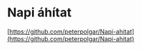 # Napi áhítat

[https://github.com/peterpolgar/Napi-ahitat](https://github.com/peterpolgar/Napi-ahitat)
